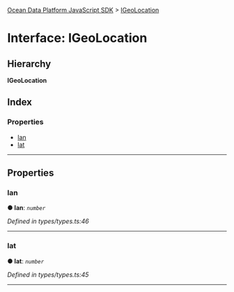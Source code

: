[Ocean Data Platform JavaScript SDK](../README.md) > [IGeoLocation](../interfaces/igeolocation.md)

# Interface: IGeoLocation

## Hierarchy

**IGeoLocation**

## Index

### Properties

* [lan](igeolocation.md#lan)
* [lat](igeolocation.md#lat)

---

## Properties

<a id="lan"></a>

###  lan

**● lan**: *`number`*

*Defined in types/types.ts:46*

___
<a id="lat"></a>

###  lat

**● lat**: *`number`*

*Defined in types/types.ts:45*

___

